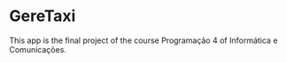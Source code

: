 # GereTaxi

This app is the final project of the course Programação 4 of Informática e Comunicações.
